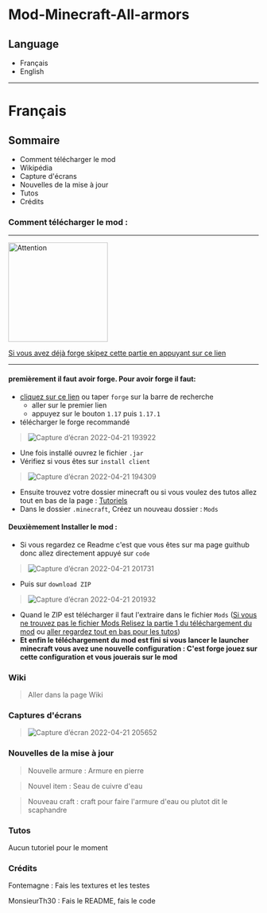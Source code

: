 # Mod-Minecraft-All-armors
## Language
  - Français
  - English

---

# Français
## Sommaire
  - Comment télécharger le mod
  - Wikipédia
  - Capture d'écrans
  - Nouvelles de la mise à jour
  - Tutos
  - Crédits

### Comment télécharger le mod :
---
<img src="https://user-images.githubusercontent.com/66781353/164524170-7a684c26-7688-4163-8ac5-7aae190f09bf.png" alt="Attention" width="200"/>

[Si vous avez déjà forge skipez cette partie en appuyant sur ce lien](https://github.com/tabegon/Mod-Minecraft-All-armors#deuxi%C3%A8mement-installer-le-mod-)

---
#### premièrement il faut avoir forge. Pour avoir forge il faut:
- [cliquez sur ce lien](https://files.minecraftforge.net/net/minecraftforge/forge/index_1.17.1.html) ou taper `forge` sur la barre de recherche
  - aller sur le premier lien
  - appuyez sur le bouton `1.17` puis `1.17.1`
- télécharger le forge recommandé
> ![Capture d’écran 2022-04-21 193922](https://user-images.githubusercontent.com/66781353/164518881-b8d52f8e-cbaa-44ff-8e17-45dace9a8f52.png)
- Une fois installé ouvrez le fichier `.jar`
- Vérifiez si vous êtes sur `install client`

> ![Capture d’écran 2022-04-21 194309](https://user-images.githubusercontent.com/66781353/164519598-53b368a3-753c-474f-9377-b575d6ace664.png)
- Ensuite trouvez votre dossier minecraft ou si vous voulez des tutos allez tout en bas de la page : [Tutoriels](https://github.com/tabegon/Mod-Minecraft-All-armors#tutos)
- Dans le dossier `.minecraft`, Créez un nouveau dossier : `Mods`

#### Deuxièmement Installer le mod :
- Si vous regardez ce Readme c'est que vous êtes sur ma page guithub donc allez directement appuyé sur `code`
> ![Capture d’écran 2022-04-21 201731](https://user-images.githubusercontent.com/66781353/164526925-0bf75bb4-4446-4ea5-a841-a74b65a8075e.png)
- Puis sur `download ZIP`
> ![Capture d’écran 2022-04-21 201932](https://user-images.githubusercontent.com/66781353/164527233-9e411bc8-5bc8-4425-b129-5b743f65d45f.png)
- Quand le ZIP est télécharger il faut l'extraire dans le fichier `Mods`
([Si vous ne trouvez pas le fichier Mods Relisez la partie 1 du téléchargement du mod](https://github.com/tabegon/Mod-Minecraft-All-armors#premi%C3%A8rement-il-faut-avoir-forge-pour-avoir-forge-il-faut) ou [aller regardez tout en bas pour les tutos](https://github.com/tabegon/Mod-Minecraft-All-armors#tutos))
- ****Et enfin le téléchargement du mod est fini si vous lancer le launcher minecraft vous avez une nouvelle configuration : C'est forge jouez sur cette configuration et vous jouerais sur le mod****

### Wiki

> Aller dans la page Wiki 

### Captures d'écrans

> ![Capture d’écran 2022-04-21 205652](https://user-images.githubusercontent.com/66781353/164620881-02b3b1b7-5027-48c8-811c-f8e22a970a36.png)

### Nouvelles de la mise à jour

> Nouvelle armure : Armure en pierre

> Nouvel item : Seau de cuivre d'eau

> Nouveau craft : craft pour faire l'armure d'eau ou plutot dit le scaphandre

### Tutos

Aucun tutoriel pour le moment

### Crédits

Fontemagne : Fais les textures et les testes

MonsieurTh30 : Fais le README, fais le code
